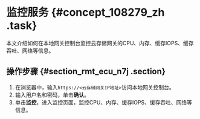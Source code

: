 # 监控服务 {#concept_108279_zh .task}

本文介绍如何在本地网关控制台监控云存储网关的CPU、内存、缓存IOPS、缓存吞吐、网络等信息。

## 操作步骤 {#section_rmt_ecu_n7j .section}

1.  在浏览器中，输入`https://<云存储网关IP地址>`访问本地网关控制台。
2.  输入用户名和密码，单击**确认**。
3.  单击**监控**，进入监控页面，监控CPU、内存、缓存IOPS、缓存吞吐、网络等信息。

